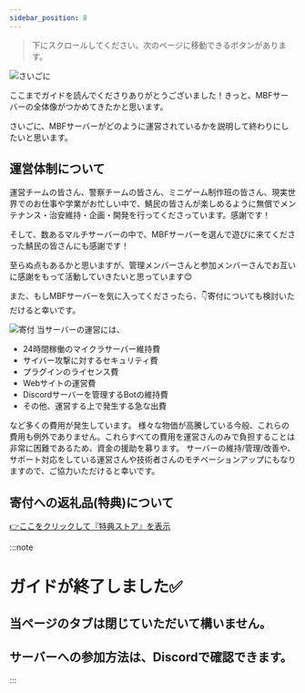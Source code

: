 ```yaml
---
sidebar_position: 8
---
```


> 下にスクロールしてください。次のページに移動できるボタンがあります。

![さいごに](http://guide.made-by-free.com/images/label_finish.png)


ここまでガイドを読んでくださりありがとうございました！きっと、MBFサーバーの全体像がつかめてきたかと思います。

さいごに、MBFサーバーがどのように運営されているかを説明して終わりにしたいと思います。

## 運営体制について

運営チームの皆さん、警察チームの皆さん、ミニゲーム制作班の皆さん、現実世界でのお仕事や学業がお忙しい中で、鯖民の皆さんが楽しめるように無償でメンテナンス・治安維持・企画・開発を行ってくださっています。感謝です！

そして、数あるマルチサーバーの中で、MBFサーバーを選んで遊びに来てくださった鯖民の皆さんにも感謝です！

至らぬ点もあるかと思いますが、管理メンバーさんと参加メンバーさんでお互いに感謝をもって活動していきたいと思っています😊

また、もしMBFサーバーを気に入ってくださったら、👇寄付についても検討いただけると幸いです。

![寄付](http://guide.made-by-free.com/images/label_donate.png)
当サーバーの運営には、
- 24時間稼働のマイクラサーバー維持費
- サイバー攻撃に対するセキュリティ費
- プラグインのライセンス費
- Webサイトの運営費
- Discordサーバーを管理するBotの維持費
- その他、運営する上で発生する急な出費

など多くの費用が発生しています。 様々な物価が高騰している今般、これらの費用も例外でありません。これらすべての費用を運営さんのみで負担することは非常に困難であるため、資金の援助を募ります。 サーバーの維持/管理/改善や、サポート対応をしている運営さんや技術者さんのモチベーションアップにもなりますので、ご協力いただけると幸いです。

## 寄付への返礼品(特典)について

[👉ここをクリックして『特典ストア』を表示](http://store.made-by-free.com/)


:::note

# ガイドが終了しました✅
## 当ページのタブは閉じていただいて構いません。
## サーバーへの参加方法は、Discordで確認できます。

:::
